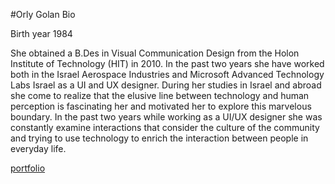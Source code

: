 #Orly Golan Bio

Birth year 1984

She obtained a B.Des in Visual Communication Design from the Holon Institute of Technology (HIT)  in 2010. In the past two years she have worked both in the Israel Aerospace Industries and Microsoft Advanced Technology Labs Israel as a UI and UX designer.
During her studies in Israel and abroad she come to realize that the elusive line between technology and human perception is fascinating her and motivated her to explore this marvelous boundary. In the past two years while working as a UI/UX designer she was constantly examine interactions that consider the culture of the community and trying to use technology to enrich the interaction between people in everyday life.

[portfolio](https://www.orlygolan.com)
